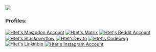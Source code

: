 <p align="left"> <img src="https://komarev.com/ghpvc/?username=htetoh&label=Profile%20views&color=0e75b6&style=for-the-badge" /></p>
<h3 align="left">Profiles:</h3>
<p align="left">
<a href="https://mastodon.social/@htetoh" target="blank"><img align="center" src="https://img.shields.io/badge/Mastodon-purple?style=for-the-badge&logo=mastodon&logoColor=FFFFFF" alt="Htet's Mastodon Account" /></a>
  <a href="https://matrix.to/#/@htetoh:matrix.org" target="blank"><img align="center"src="https://img.shields.io/badge/Matrix-FFFFFF?style=for-the-badge&logo=Matrix&logoColor=000000"alt="Htet's Matrix" /></a>
  <a href="https://reddit.com/u/htet9th" target="blank"><img align="center"src="https://img.shields.io/badge/Reddit-FF4500?style=for-the-badge&logo=Reddit&logoColor=FFFFFF" alt="Htet's Reddit Account"/></a><a href="https://stackoverflow.com/users/15081578/htetoh" target="blank"><img align="center"src="https://img.shields.io/badge/Stackoverflow-gray?style=for-the-badge&logo=Stackoverflow&logoColor=ffffff" alt="Htet's Stackoverflow" /></a>
  <a href="https://dev.to/htetoh" target="blank"><img align="center" src="https://img.shields.io/badge/Dev.to-3F3F3F?style=for-the-badge&logo=Dev.to" alt="Htet'sDev.to" /> </a>
<a href="https://codeberg.org/htetoh" target="blank"><img align="center" src="https://img.shields.io/badge/Codeberg-BLUE?style=for-the-badge&logo=Codeberg&logocolor=FFFFFF" alt="Htet's Codeberg" /> </a>
  <a href ="https://htetoh.bio.link" target="blank"><img src="https://img.shields.io/badge/Bio.link-FFFFFF?style=for-the-badge&logo=BioLink&logoColor=000000" alt="Htet's Linkinbio" /> </a><a href="https://instagram.com/lhtetohl" target="blank"><img align="center" src="https://img.shields.io/badge/Instagram-E1306C?style=for-the-badge&logo=Instagram&logoColor=FFFFFF" alt="Htet's Instagram Account"/> </a>
</p>


<!--
**htetoh/htetoh** is a ✨ _special_ ✨ repository because its `README.md` (this file) appears on your GitHub profile.

Here are some ideas to get you started:

- 🔭 I’m currently working on ...
- 🌱 I’m currently learning ...
- 👯 I’m looking to collaborate on ...
- 🤔 I’m looking for help with ...
- 💬 Ask me about ...
- 📫 How to reach me: ...
- 😄 Pronouns: ...
- ⚡ Fun fact: ...
-->
